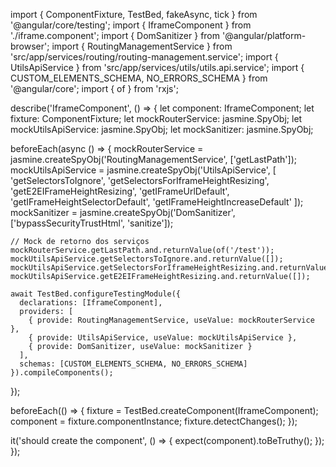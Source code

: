 import { ComponentFixture, TestBed, fakeAsync, tick } from '@angular/core/testing';
import { IframeComponent } from './iframe.component';
import { DomSanitizer } from '@angular/platform-browser';
import { RoutingManagementService } from 'src/app/services/routing/routing-management.service';
import { UtilsApiService } from 'src/app/services/utils/utils.api.service';
import { CUSTOM_ELEMENTS_SCHEMA, NO_ERRORS_SCHEMA } from '@angular/core';
import { of } from 'rxjs';

describe('IframeComponent', () => {
  let component: IframeComponent;
  let fixture: ComponentFixture<IframeComponent>;
  let mockRouterService: jasmine.SpyObj<RoutingManagementService>;
  let mockUtilsApiService: jasmine.SpyObj<UtilsApiService>;
  let mockSanitizer: jasmine.SpyObj<DomSanitizer>;

  beforeEach(async () => {
    mockRouterService = jasmine.createSpyObj('RoutingManagementService', ['getLastPath']);
    mockUtilsApiService = jasmine.createSpyObj('UtilsApiService', [
      'getSelectorsToIgnore',
      'getSelectorsForIframeHeightResizing',
      'getE2EIFrameHeightResizing',
      'getIFrameUrlDefault',
      'getIFrameHeightSelectorDefault',
      'getIFrameHeightIncreaseDefault'
    ]);
    mockSanitizer = jasmine.createSpyObj('DomSanitizer', ['bypassSecurityTrustHtml', 'sanitize']);

    // Mock de retorno dos serviços
    mockRouterService.getLastPath.and.returnValue(of('/test'));
    mockUtilsApiService.getSelectorsToIgnore.and.returnValue([]);
    mockUtilsApiService.getSelectorsForIframeHeightResizing.and.returnValue([]);
    mockUtilsApiService.getE2EIFrameHeightResizing.and.returnValue([]);

    await TestBed.configureTestingModule({
      declarations: [IframeComponent],
      providers: [
        { provide: RoutingManagementService, useValue: mockRouterService },
        { provide: UtilsApiService, useValue: mockUtilsApiService },
        { provide: DomSanitizer, useValue: mockSanitizer }
      ],
      schemas: [CUSTOM_ELEMENTS_SCHEMA, NO_ERRORS_SCHEMA]
    }).compileComponents();
  });

  beforeEach(() => {
    fixture = TestBed.createComponent(IframeComponent);
    component = fixture.componentInstance;
    fixture.detectChanges();
  });

  it('should create the component', () => {
    expect(component).toBeTruthy();
  });
});
